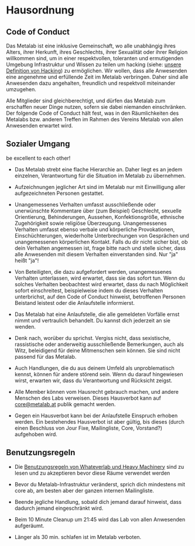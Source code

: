 Hausordnung
===========

Code of Conduct
---------------


Das Metalab ist eine inklusive Gemeinschaft, wo alle unabhängig ihres Alters, ihrer Herkunft, ihres Geschlechts, ihrer Sexualität oder ihrer Religion willkommen sind, um in einer respektvollen, toleranten und ermutigenden Umgebung Infrastruktur und Wissen zu teilen um hacking (siehe: [unsere Definition von Hacking](https://metalab.at/wiki/Hacking)) zu ermöglichen. Wir wollen, dass alle Anwesenden eine angenehme und erfüllende Zeit im Metalab verbringen. Daher sind alle Anwesenden dazu angehalten, freundlich und respektvoll miteinander umzugehen.

Alle Mitglieder sind gleichberechtigt, und dürfen das Metalab zum erschaffen neuer Dinge nutzen, sofern sie dabei niemanden einschränken. Der folgende Code of Conduct hält fest, was in den Räumlichkeiten des Metalabs bzw. anderen Treffen im Rahmen des Vereins Metalab von allen Anwesenden erwartet wird.



Sozialer Umgang
---------------

be excellent to each other!


* Das Metalab strebt eine flache Hierarchie an. Daher liegt es an jedem einzelnen, Verantwortung für die Situation im Metalab zu übernehmen.

* Aufzeichnungen jeglicher Art sind im Metalab nur mit Einwilligung aller aufgezeichneten Personen gestattet.

* Unangemessenes Verhalten umfasst ausschließende oder unerwünschte Kommentare über (zum Beispiel) Geschlecht, sexuelle Orientierung, Behinderungen, Aussehen, Konfektionsgröße, ethnische Zugehörigkeit sowie religiöse Überzeugung. Unangemessenes Verhalten umfasst ebenso verbale und körperliche Provokationen, Einschüchterungen, wiederholte Unterbrechungen von Gesprächen und unangemessenen körperlichen Kontakt. Falls du dir nicht sicher bist, ob dein Verhalten angemessen ist, frage bitte nach und stelle sicher, dass alle Anwesenden mit diesem Verhalten einverstanden sind. Nur "ja" heißt "ja"!

* Von Beteiligten, die dazu aufgefordert werden, unangemessenes Verhalten unterlassen, wird erwartet, dass sie das sofort tun. Wenn du solches Verhalten beobachtest wird erwartet, dass du nach Möglichkeit sofort einschreitest, beispielweise indem du dieses Verhalten unterbrichst, auf den Code of Conduct hinweist, betroffenen Personen Beistand leistest oder die Anlaufstelle informierst.

* Das Metalab hat eine Anlaufstelle, die alle gemeldeten Vorfälle ernst nimmt und vertraulich behandelt. Du kannst dich jederzeit an sie wenden.

* Denk nach, worüber du sprichst. Vergiss nicht, dass sexistische, rassistische oder anderweitig ausschließende Bemerkungen, auch als Witz, beleidigend für deine Mitmenschen sein können. Sie sind nicht passend für das Metalab.

* Auch Handlungen, die du aus deinem Umfeld als unproblematisch kennst, können für andere störend sein. Wenn du darauf hingewiesen wirst, erwarten wir, dass du Verantwortung und Rücksicht zeigst.

* Alle Member können vom Hausrecht gebrauch machen, und andere Menschen des Labs verweisen. Dieses Hausverbot kann auf core@metalab.at publik gemacht werden.

* Gegen ein Hausverbot kann bei der Anlaufstelle Einspruch erhoben werden. Ein bestehendes Hausverbot ist aber gültig, bis dieses (durch einen Beschluss von Jour Fixe, Mailingliste, Core, Vorstand?) aufgehoben wird.




Benutzungsregeln
----------------

* Die [Benutzungsregeln von Whateverlab und Heavy Machinery](https://metalab.at/wiki/WhateverLab/Guide) sind zu lesen und zu akzeptieren bevor diese Räume verwendet werden

* Bevor du Metalab-Infrastruktur veränderst, sprich dich mindestens mit core ab, am besten aber der ganzen internen Mailingliste.

* Beende jegliche Handlung, sobald dich jemand darauf hinweist, dass dadurch jemand eingeschränkt wird.

* Beim 10 Minute Cleanup um 21:45 wird das Lab von allen Anwesenden aufgeräumt.

* Länger als 30 min. schlafen ist im Metalab verboten.
